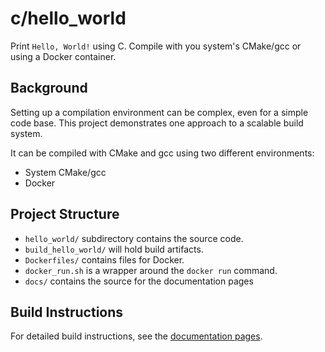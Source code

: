 # c/hello_world

Print `Hello, World!` using C. Compile with you system's CMake/gcc or using a Docker container.


## Background

Setting up a compilation environment can be complex, even for a simple code base. This project demonstrates one approach to a scalable build system.

It can be compiled with CMake and gcc using two different environments:

  * System CMake/gcc
  * Docker


## Project Structure

  * `hello_world/` subdirectory contains the source code.
  * `build_hello_world/` will hold build artifacts.
  * `Dockerfiles/` contains files for Docker.
  * `docker_run.sh` is a wrapper around the `docker run` command.
  * `docs/` contains the source for the documentation pages


## Build Instructions

For detailed build instructions, see the [documentation pages](https://kevinwmatthews.github.io/c-hello_world/).
